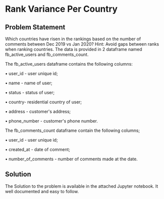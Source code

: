# Rank Variance Per Country
## Problem Statement 
Which countries have risen in the rankings based on the number of comments between Dec 2019 vs Jan 2020? Hint: Avoid gaps between ranks when ranking countries. The data is provided in 2 dataframe named fb_active_users and fb_comments_count. 

The fb_active_users dataframe contains the following columns:

• user_id - user unique id;

• name - name of user;

• status - status of user;

• country- residential country of user;

• address - customer's address;

• phone_number - customer's phone number.

The fb_comments_count dataframe contain the following columns;

• user_id - user unique id;

• created_at - date of comment;

• number_of_comments - number of comments made at the date.


## Solution
The Solution to the problem is available in the attached Jupyter notebook. It well documented and easy to follow.

